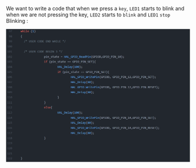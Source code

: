 We want to write a code that when we press a `key`, `LED1` starts to blink and when we are not pressing the key, `LED2` starts to `blink` and `LED1` `stop` Blinking :

 <p align="center">
  <img 
    src="../../images/s3/2led_blinking.png"
  >
</p>

